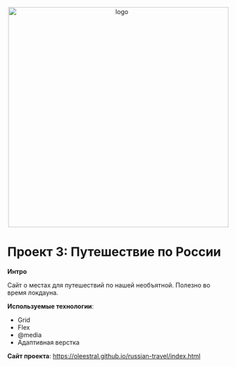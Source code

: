 <p align = "center"><img src = "https://regionsamara.ru/wp-content/uploads/2020/01/13016.30_1.jpg" alt = "logo" width = "500"</p>

# Проект 3: Путешествие по России

**Интро**

Сайт о местах для путешествий по нашей необъятной. Полезно во время локдауна.

**Используемые технологии**:
* Grid
* Flex
* @media
* Адаптивная верстка

**Сайт проекта**: https://oleestral.github.io/russian-travel/index.html
